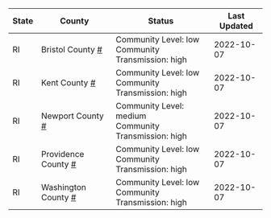 State | County | Status | Last Updated
--- | --- | --- | --- 
RI | Bristol County <a href="#bristol_county">#</a> | <a name="bristol_county"></a>Community Level: low<br/>Community Transmission: high | 2022-10-07
RI | Kent County <a href="#kent_county">#</a> | <a name="kent_county"></a>Community Level: low<br/>Community Transmission: high | 2022-10-07
RI | Newport County <a href="#newport_county">#</a> | <a name="newport_county"></a>Community Level: medium<br/>Community Transmission: high | 2022-10-07
RI | Providence County <a href="#providence_county">#</a> | <a name="providence_county"></a>Community Level: low<br/>Community Transmission: high | 2022-10-07
RI | Washington County <a href="#washington_county">#</a> | <a name="washington_county"></a>Community Level: low<br/>Community Transmission: high | 2022-10-07
